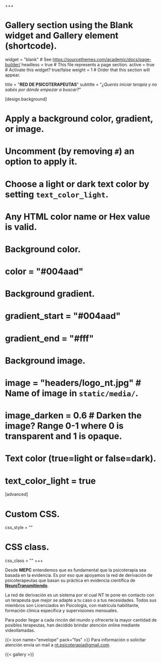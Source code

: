 +++
# Gallery section using the Blank widget and Gallery element (shortcode).
widget = "blank"  # See https://sourcethemes.com/academic/docs/page-builder/
headless = true  # This file represents a page section.
active = true  # Activate this widget? true/false
weight = 1  # Order that this section will appear.

title = "**RED DE PSICOTERAPEUTAS**"
subtitle = "*¿Querés iniciar terapia y no sabés por dónde empezar a buscar?*"

[design.background]
  # Apply a background color, gradient, or image.
  #   Uncomment (by removing `#`) an option to apply it.
  #   Choose a light or dark text color by setting `text_color_light`.
  #   Any HTML color name or Hex value is valid.
  
  # Background color.
  # color = "#004aad"
  
  # Background gradient.
  # gradient_start = "#004aad"
  # gradient_end = "#fff"
  
  # Background image.
  # image = "headers/logo_nt.jpg"  # Name of image in `static/media/`.
  # image_darken = 0.6  # Darken the image? Range 0-1 where 0 is transparent and 1 is opaque.

  # Text color (true=light or false=dark).
   # text_color_light = true  
  
[advanced]
 # Custom CSS. 
 css_style = ""
 
 # CSS class.
 css_class = ""
+++


Desde **MEPC** entendemos que es fundamental que la psicoterapia sea basada en la evidencia. Es por eso que apoyamos la red de derivación de psicoterapeutas que basan su práctica en evidencia científica de [**NeuroTransmitiendo**](https://www.neurotransmitiendo.org/).

La red de derivación es un sistema por el cual NT te pone en contacto con un terapeuta que mejor se adapte a tu caso o a tus necesidades. Todos sus miembros son Licenciados en Psicología, con matrícula habilitante, formación clínica específica y supervisiones mensuales. 

Para poder llegar a cada rincón del mundo y ofrecerte la mayor cantidad de posibles terapeutas, han decidido brindar atención online mediante videollamadas.

{{< icon name="envelope" pack="fas" >}} Para información o solicitar atención envía un mail a nt.psicoterapia@gmail.com.

{{< gallery >}}
